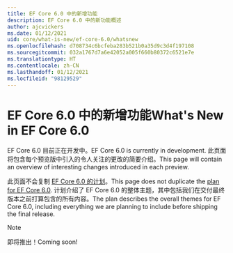 ```yaml
---
title: EF Core 6.0 中的新增功能
description: EF Core 6.0 中的新功能概述
author: ajcvickers
ms.date: 01/12/2021
uid: core/what-is-new/ef-core-6.0/whatsnew
ms.openlocfilehash: d708734c6bcfeba283b521b0a35d9c3d4f197108
ms.sourcegitcommit: 032a1767d7a6e42052a005f660b80372c6521e7e
ms.translationtype: HT
ms.contentlocale: zh-CN
ms.lasthandoff: 01/12/2021
ms.locfileid: "98129529"
---
```

# <a name="whats-new-in-ef-core-60"></a><span data-ttu-id="6be4c-103">EF Core 6.0 中的新增功能</span><span class="sxs-lookup"><span data-stu-id="6be4c-103">What's New in EF Core 6.0</span></span>

<span data-ttu-id="6be4c-104">EF Core 6.0 目前正在开发中。</span><span class="sxs-lookup"><span data-stu-id="6be4c-104">EF Core 6.0 is currently in development.</span></span> <span data-ttu-id="6be4c-105">此页面将包含每个预览版中引入的令人关注的更改的简要介绍。</span><span class="sxs-lookup"><span data-stu-id="6be4c-105">This page will contain an overview of interesting changes introduced in each preview.</span></span>

<span data-ttu-id="6be4c-106">此页面不会复制 [EF Core 6.0 的计划](xref:core/what-is-new/ef-core-6.0/plan)。</span><span class="sxs-lookup"><span data-stu-id="6be4c-106">This page does not duplicate the [plan for EF Core 6.0](xref:core/what-is-new/ef-core-6.0/plan).</span></span> <span data-ttu-id="6be4c-107">计划介绍了 EF Core 6.0 的整体主题，其中包括我们在交付最终版本之前打算包含的所有内容。</span><span class="sxs-lookup"><span data-stu-id="6be4c-107">The plan describes the overall themes for EF Core 6.0, including everything we are planning to include before shipping the final release.</span></span>

> [!NOTE]
> <span data-ttu-id="6be4c-108">即将推出！</span><span class="sxs-lookup"><span data-stu-id="6be4c-108">Coming soon!</span></span>
